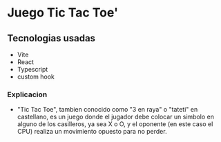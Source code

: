# Juego Tic Tac Toe'

## Tecnologias usadas

- Vite
- React
- Typescript
- custom hook

### Explicacion

- "Tic Tac Toe", tambien conocido como "3 en raya" o "tateti" en castellano, es un juego donde el jugador debe colocar un simbolo en alguno de los casilleros, ya sea X o O, y el oponente (en este caso el CPU) realiza un movimiento opuesto para no perder.